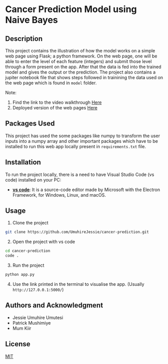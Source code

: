 # Cancer Prediction Model using Naive Bayes



## Description

This project contains the illustration of how the model works on a simple web page using Flask; a python framework. On the web page, one will be able to enter the level of each feature (integers) and submit those level through a form present on the app. After that the data is fed into the trained model and gives the output or the prediction. The project also contains a jupiter notebook file that shows steps followed in trainining the data used on the web page which is found in `model` folder. 

Note: 
1. Find the link to the video walkthrough [Here](https://www.example.com)
2. Deployed version of the web pages [Here](https://cancer-prediction-vsk4.onrender.com/)

## Packages Used

This project has used the some packages like numpy to transform the user inputs into a numpy array and other important packages which have to be installed to run this web app locally present in `requirements.txt` file. 

## Installation

To run the project locally, there is a need to have Visual Studio Code (vs code) installed on your PC:

- **[vs code](https://code.visualstudio.com/download)**: It is a source-code editor made by Microsoft with the Electron Framework, for Windows, Linux, and macOS.

## Usage


1. Clone the project 

``` bash
git clone https://github.com/UmuhireJessie/cancer-prediction.git

```

2. Open the project with vs code

``` bash
cd cancer-prediction
code .
```

3. Run the project

``` bash
python app.py
```

4. Use the link printed in the terminal to visualise the app. (Usually `http://127.0.0.1:5000/`)


## Authors and Acknowledgment

- Jessie Umuhire Umutesi
- Patrick Mushimiye
- Mum Kiir

## License
[MIT](https://choosealicense.com/licenses/mit/)
